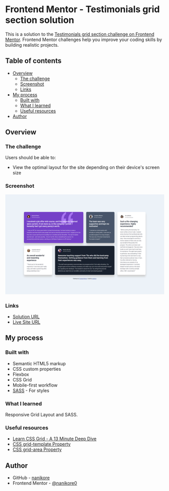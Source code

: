 # Frontend Mentor - Testimonials grid section solution

This is a solution to the [Testimonials grid section challenge on Frontend Mentor](https://www.frontendmentor.io/challenges/testimonials-grid-section-Nnw6J7Un7). Frontend Mentor challenges help you improve your coding skills by building realistic projects.

## Table of contents

- [Overview](#overview)
  - [The challenge](#the-challenge)
  - [Screenshot](#screenshot)
  - [Links](#links)
- [My process](#my-process)
  - [Built with](#built-with)
  - [What I learned](#what-i-learned)
  - [Useful resources](#useful-resources)
- [Author](#author)

## Overview

### The challenge

Users should be able to:

- View the optimal layout for the site depending on their device's screen size

### Screenshot

![](screenshots/screenshot-desktop.png)

### Links

- [Solution URL](#)
- [Live Site URL](https://nanikore0.github.io/testimonials-grid-section-main/)

## My process

### Built with

- Semantic HTML5 markup
- CSS custom properties
- Flexbox
- CSS Grid
- Mobile-first workflow
- [SASS](https://sass-lang.com/) - For styles

### What I learned

Responsive Grid Layout and SASS.

### Useful resources

- [Learn CSS Grid - A 13 Minute Deep Dive](https://www.youtube.com/watch?v=EiNiSFIPIQE)
- [CSS grid-template Property](https://www.w3schools.com/cssref/pr_grid-template.php)
- [CSS grid-area Property](https://www.w3schools.com/cssref/pr_grid-area.php)

## Author

- GitHub - [nanikore](https://github.com/nanikore0)
- Frontend Mentor - [@nanikore0](https://www.frontendmentor.io/profile/nanikore0)
